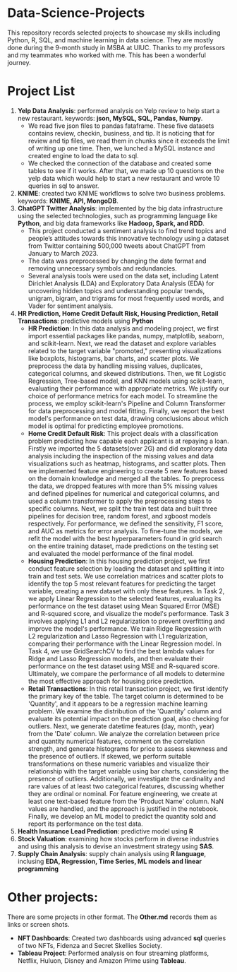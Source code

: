 # Data-Science-Projects
This repository records selected projects to showcase my skills including Python, R, SQL, and machine learning in data science. 
They are mostly done during the 9-month study in MSBA at UIUC. Thanks to my professors and my teammates who worked with me. This has been a wonderful journey.

# Project List
1. **Yelp Data Analysis**: performed analysis on Yelp review to help start a new restaurant. keywords: **json, MySQL, SQL, Pandas, Numpy**.
   - We read five json files to pandas fataframe. These five datasets contains review, checkin, business, and tip. It is noticing that for review and tip files, we read them in chunks since it exceeds the limit of writing up one time. Then, we lunched a MySQL instance and created engine to load the data to sql.
   - We checked the connection of the database and created some tables to see if it works. After that, we made up 10 questions on the yelp data which would help to start a new restaurant and wrote 10 queries in sql to answer.
2. **KNIME**: created two KNIME workflows to solve two business problems. keywords: **KNIME, API, MongoDB**.
3. **ChatGPT Twitter Analysis**: implemented by the big data infrastructure using the selected technologies, such as programming language like **Python**, and big data frameworks like **Hadoop, Spark, and RDD**.
   - This project conducted a sentiment analysis to find trend topics and people’s attitudes towards this innovative technology using a dataset from Twitter containing 500,000 tweets about ChatGPT from January to March 2023.
   - The data was preprocessed by changing the date format and removing unnecessary symbols and redundancies.
   - Several analysis tools were used on the data set, including Latent Dirichlet Analysis (LDA) and Exploratory Data Analysis (EDA) for uncovering hidden topics and understanding popular trends, unigram, bigram, and trigrams for most frequently used words, and Vader for sentiment analysis. 
4. **HR Prediction, Home Credit Default Risk, Housing Prediction, Retail Transactions**: predictive models using **Python**
   - **HR Prediction**: In this data analysis and modeling project, we first import essential packages like pandas, numpy, matplotlib, seaborn, and scikit-learn. Next, we read the dataset and explore variables related to the target variable "promoted," presenting visualizations like boxplots, histograms, bar charts, and scatter plots. We preprocess the data by handling missing values, duplicates, categorical columns, and skewed distributions. Then, we fit Logistic Regression, Tree-based model, and KNN models using scikit-learn, evaluating their performance with appropriate metrics. We justify our choice of performance metrics for each model. To streamline the process, we employ scikit-learn's Pipeline and Column Transformer for data preprocessing and model fitting. Finally, we report the best model's performance on test data, drawing conclusions about which model is optimal for predicting employee promotions.
   - **Home Credit Default Risk**: This project deals with a classification problem predicting how capable each applicant is at repaying a loan. Firstly we imported the 5 datasets(over 2G) and did exploratory data analysis including the inspection of the missing values and data visualizations such as heatmap, histograms, and scatter plots. Then we implemented feature engineering to create 5 new features based on the domain knowledge and merged all the tables. To preprocess the data, we dropped features with more than 5% missing values and defined pipelines for numerical and categorical columns, and used a column transformer to apply the preprocessing steps to specific columns. Next, we split the train test data and built three pipelines for decision tree, random forest, and xgboost models respectively. For performance, we defined the sensitivity, F1 score, and AUC as metrics for error analysis. To fine-tune the models, we refit the model with the best hyperparameters found in grid search on the entire training dataset, made predictions on the testing set and evaluated the model performance of the final model.
   - **Housing Prediction**: In this housing prediction project, we first conduct feature selection by loading the dataset and splitting it into train and test sets. We use correlation matrices and scatter plots to identify the top 5 most relevant features for predicting the target variable, creating a new dataset with only these features. In Task 2, we apply Linear Regression to the selected features, evaluating its performance on the test dataset using Mean Squared Error (MSE) and R-squared score, and visualize the model's performance. Task 3 involves applying L1 and L2 regularization to prevent overfitting and improve the model's performance. We train Ridge Regression with L2 regularization and Lasso Regression with L1 regularization, comparing their performance with the Linear Regression model. In Task 4, we use GridSearchCV to find the best lambda values for Ridge and Lasso Regression models, and then evaluate their performance on the test dataset using MSE and R-squared score. Ultimately, we compare the performance of all models to determine the most effective approach for housing price prediction.
   - **Retail Transactions**: In this retail transaction project, we first identify the primary key of the table. The target column is determined to be 'Quantity', and it appears to be a regression machine learning problem. We examine the distribution of the 'Quantity' column and evaluate its potential impact on the prediction goal, also checking for outliers. Next, we generate datetime features (day, month, year) from the 'Date' column. We analyze the correlation between price and quantity numerical features, comment on the correlation strength, and generate histograms for price to assess skewness and the presence of outliers. If skewed, we perform suitable transformations on these numeric variables and visualize their relationship with the target variable using bar charts, considering the presence of outliers. Additionally, we investigate the cardinality and rare values of at least two categorical features, discussing whether they are ordinal or nominal. For feature engineering, we create at least one text-based feature from the 'Product Name' column. NaN values are handled, and the approach is justified in the notebook. Finally, we develop an ML model to predict the quantity sold and report its performance on the test data.
5. **Health Insurance Lead Prediction**: predictive model using **R**
6. **Stock Valuation**: examining how stocks perform in diverse industries and using this analysis to devise an investment strategy using **SAS**.
7. **Supply Chain Analysis**: supply chain analysis using **R language**, inclusing **EDA, Regression, Time Series, ML models and linear programming**

# Other projects:
There are some projects in other format. The **Other.md** records them as links or screen shots.
- **NFT Dashboards**: Created two dashboards using advanced **sql** queries of two NFTs, Fidenza and Secret Skellies Society. 
- **Tableau Project**: Performed analysis on four streaming platforms, Netflix, Huluon, Disney and Amazon Prime using **Tableau**.
